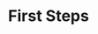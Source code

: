 ---
title: First Steps
parent: First Steps
nav_order: 3000
permalink: /docs/first_steps.html
layout: tiles
has_children: true
hide_content: true
tiles:
  - title: Onboarding
    description: getting started with evan.network
    icon: snowboarding
    link: /docs/first_steps/quick-start.html

  - title: Dashboard
    description: evan.network landing page
    icon: tachometer-alt
    link: /docs/first_steps/dashboard.html

  - title: Profile
    description: view and manage your personal settings
    icon: id-card
    link: /docs/first_steps/contacts.html

  - title: Mailbox
    description: communicate with business business partners
    icon: inbox
    link: /docs/first_steps/mailbox.html

  - title: Verification
    description: check and issue trusts for accounts
    icon: certificate
    link: /docs/first_steps/verification.html

  - title: Example Dapp - Taskboard
    description: evan.network example Dapp
    icon: tasks
    link: /docs/first_steps/taskboard.html
---
